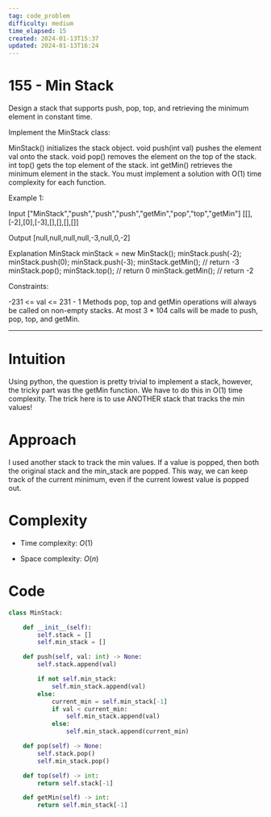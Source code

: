 ```yaml
---
tag: code_problem
difficulty: medium
time_elapsed: 15
created: 2024-01-13T15:37
updated: 2024-01-13T16:24
---
```


# 155 - Min Stack

Design a stack that supports push, pop, top, and retrieving the minimum element in constant time.

Implement the MinStack class:

MinStack() initializes the stack object.
void push(int val) pushes the element val onto the stack.
void pop() removes the element on the top of the stack.
int top() gets the top element of the stack.
int getMin() retrieves the minimum element in the stack.
You must implement a solution with O(1) time complexity for each function.

 

Example 1:

Input
["MinStack","push","push","push","getMin","pop","top","getMin"]
[[],[-2],[0],[-3],[],[],[],[]]

Output
[null,null,null,null,-3,null,0,-2]

Explanation
MinStack minStack = new MinStack();
minStack.push(-2);
minStack.push(0);
minStack.push(-3);
minStack.getMin(); // return -3
minStack.pop();
minStack.top();    // return 0
minStack.getMin(); // return -2
 

Constraints:

-231 <= val <= 231 - 1
Methods pop, top and getMin operations will always be called on non-empty stacks.
At most 3 * 104 calls will be made to push, pop, top, and getMin.

---

# Intuition
<!-- Describe your first thoughts on how to solve this problem. -->
Using python, the question is pretty trivial to implement a stack, however, the tricky part was the getMin function. We have to do this in O(1) time complexity. The trick here is to use ANOTHER stack that tracks the min values!

# Approach
<!-- Describe your approach to solving the problem. -->
I used another stack to track the min values. If a value is popped, then both the original stack and the min_stack are popped. This way, we can keep track of the current minimum, even if the current lowest value is popped out.

# Complexity
- Time complexity: $O(1)$ 

- Space complexity: $O(n)$

# Code
```python
class MinStack:

    def __init__(self):
        self.stack = []
        self.min_stack = []

    def push(self, val: int) -> None:
        self.stack.append(val)

        if not self.min_stack:
            self.min_stack.append(val)
        else:
            current_min = self.min_stack[-1]
            if val < current_min:
                self.min_stack.append(val)
            else:
                self.min_stack.append(current_min)

    def pop(self) -> None:
        self.stack.pop()
        self.min_stack.pop()

    def top(self) -> int:
        return self.stack[-1]

    def getMin(self) -> int:
        return self.min_stack[-1]



```

